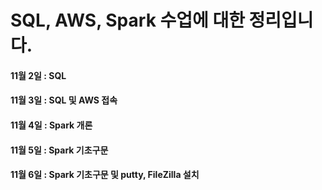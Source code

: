 # SQL, AWS, Spark 수업에 대한 정리입니다.

#### 11월 2일 : SQL

#### 11월 3일 : SQL 및 AWS 접속

#### 11월 4일 : Spark 개론

#### 11월 5일 : Spark 기초구문 

#### 11월 6일 : Spark 기초구문 및 putty, FileZilla 설치

